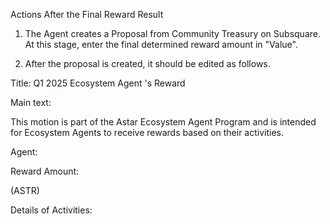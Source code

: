Actions After the Final Reward Result

1. The Agent creates a Proposal from Community Treasury on Subsquare.
At this stage, enter the final determined reward amount in "Value".

2. After the proposal is created, it should be edited as follows.

Title: Q1 2025 Ecosystem Agent <Agent Name>'s Reward

Main text:

This motion is part of the Astar Ecosystem Agent Program and is intended for Ecosystem Agents to receive rewards based on their activities.

Agent:

<Agent Name>

Reward Amount:

<Final Total Reward Amount> (ASTR)

Details of Activities:

<Forum Link>
